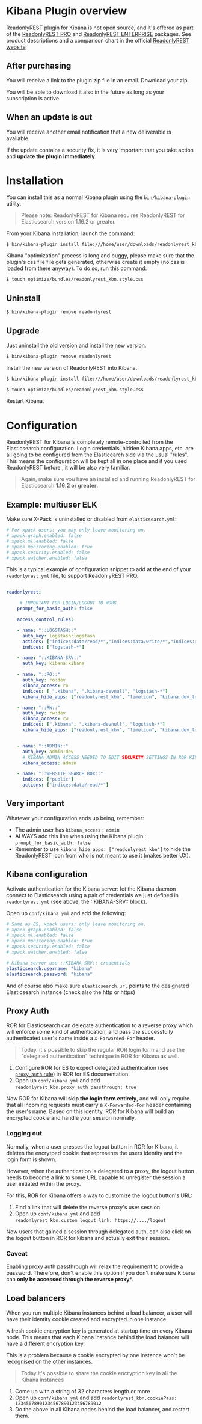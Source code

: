 # Kibana Plugin overview

ReadonlyREST plugin for Kibana is not open source, and it's offered as part of the [ReadonlyREST PRO](https://readonlyrest.com/pro.html) and [ReadonlyREST ENTERPRISE](https://readonlyrest.com/enterprise.html) packages.
See product descriptions and a comparison chart in the official [ReadonlyREST website](https://readonlyrest.com)

## After purchasing

You will receive a link to the plugin zip file in an email. Download your zip. 

You will be able to download it also in the future as long as your subscription is active.

## When an update is out
You will receive another email notification that a new deliverable is available.

If the update contains a security fix, it is very important that you take action and **update the plugin immediately**.


# Installation
You can install this as a normal Kibana plugin using the `bin/kibana-plugin` utility. 

> Please note: ReadonlyREST for Kibana requires ReadonlyREST for Elasticsearch version 1.16.2 or greater.

From your Kibana installation, launch the command:

```bash
$ bin/kibana-plugin install file:///home/user/downloads/readonlyrest_kbn-*.zip
```

Kibana "optimization" process is long and buggy, please make sure that the plugin's css file file gets generated, otherwise create it empty (no css is loaded from there anyway).
To do so, run this command:

```bash
$ touch optimize/bundles/readonlyrest_kbn.style.css
```

## Uninstall 

```bash
$ bin/kibana-plugin remove readonlyrest
```


## Upgrade

Just uninstall the old version and install the new version.

```bash
$ bin/kibana-plugin remove readonlyrest
```

Install the new version of ReadonlyREST into Kibana.

```bash
$ bin/kibana-plugin install file:///home/user/downloads/readonlyrest_kbn-*.zip

$ touch optimize/bundles/readonlyrest_kbn.style.css
```

Restart Kibana.



# Configuration

ReadonlyREST for Kibana is completely remote-controlled from the Elasticsearch configuration. 
Login credentials, hidden Kibana apps, etc. are all going to be configured from the Elasticearch side via the usual "rules".
This means the configuration will be kept all in one place and if you used ReadonlyREST before , it will be also very familiar.


> Again, make sure you have an installed and running  ReadonlyREST for Elasticsearch **1.16.2 or greater**. 



## Example: multiuser ELK

Make sure X-Pack is uninstalled or disabled from `elasticsearch.yml`:

```yaml
# For xpack users: you may only leave monitoring on.
# xpack.graph.enabled: false
# xpack.ml.enabled: false
# xpack.monitoring.enabled: true
# xpack.security.enabled: false
# xpack.watcher.enabled: false
```

This is a typical example of configuration snippet to add at the end of your `readonlyrest.yml` file, to support ReadonlyREST PRO.

```yaml

readonlyrest:

     # IMPORTANT FOR LOGIN/LOGOUT TO WORK
    prompt_for_basic_auth: false

    access_control_rules:

    - name: "::LOGSTASH::"
      auth_key: logstash:logstash
      actions: ["indices:data/read/*","indices:data/write/*","indices:admin/template/*","indices:admin/create"]
      indices: ["logstash-*"]

    - name: "::KIBANA-SRV::"
      auth_key: kibana:kibana

    - name: "::RO::"
      auth_key: ro:dev
      kibana_access: ro
      indices: [ ".kibana", ".kibana-devnull", "logstash-*"]
      kibana_hide_apps: ["readonlyrest_kbn", "timelion", "kibana:dev_tools", "kibana:management"]

    - name: "::RW::"
      auth_key: rw:dev
      kibana_access: rw
      indices: [".kibana", ".kibana-devnull", "logstash-*"]
      kibana_hide_apps: ["readonlyrest_kbn", "timelion", "kibana:dev_tools", "kibana:management"]


    - name: "::ADMIN::"
      auth_key: admin:dev
      # KIBANA ADMIN ACCESS NEEDED TO EDIT SECURITY SETTINGS IN ROR KIBANA APP!
      kibana_access: admin

    - name: "::WEBSITE SEARCH BOX::"
      indices: ["public"]
      actions: ["indices:data/read/*"]
```


## Very important

Whatever your configuration ends up being, remember:

* The admin user has `kibana_access: admin` 
* ALWAYS add this line when using the Kibana plugin : `prompt_for_basic_auth: false`
* Remember to use `kibana_hide_apps: ["readonlyrest_kbn"]` to hide the ReadonlyREST icon  from who is not meant to use it (makes better UX).



## Kibana configuration

Activate authentication for the Kibana server: let the Kibana daemon connect to Elasticsearch using a pair of credentials we just defined in `readonlyrest.yml` (see above, the ::KIBANA-SRV:: block).

Open up `conf/kibana.yml` and add the following:

```yaml
# Same as ES, xpack users: only leave monitoring on.
# xpack.graph.enabled: false
# xpack.ml.enabled: false
# xpack.monitoring.enabled: true
# xpack.security.enabled: false
# xpack.watcher.enabled: false

# Kibana server use ::KIBANA-SRV:: credentials
elasticsearch.username: "kibana"
elasticsearch.password: "kibana"
```

And of course also make sure `elasticsearch.url` points to the designated Elasticsearch instance (check also the http or https)

## Proxy Auth
ROR for Elasticsearch can delegate authentication to a reverse proxy which will enforce some kind of authentication, and pass the successfully authenticated user's name inside a `X-Forwarded-For` header.

> Today, it's possible to skip the regular ROR login form and use the "delegated authentication" technique in ROR for Kibana as well. 

1. Configure ROR for ES to expect delegated authentication (see [`proxy_auth` rule](https://github.com/beshu-tech/readonlyrest-docs/blob/master/elasticsearch.md#authentication)) in ROR for ES documentation.
2. Open up `conf/kibana.yml` and add `readonlyrest_kbn.proxy_auth_passthrough: true`

Now ROR for Kibana will **skip the login form entirely**, and will only require that all incoming requests must carry a `X-Forwarded-For` header containing the user's name. Based on this identity, ROR for Kibana will build an encrypted cookie and handle your session normally.

### Logging out
Normally, when a user presses the logout button in ROR for Kibana, it deletes the encrytped cookie that represents the users identity and the login form is shown.

However, when the authentication is delegated to a proxy, the logout button needs to become a link to some URL capable to unregister the session a user initiated within the proxy.

For this, ROR for Kibana offers a way to customize the logout button's URL:

1. Find a link that will delete the reverse proxy's user session
2. Open up `conf/kibana.yml` and add `readonlyrest_kbn.custom_logout_link: https://..../logout`

Now users that gained a session through delegated auth, can also click on the logout button in ROR for kibana and actually exit their session.

### Caveat
Enabling proxy auth passthrough will relax the requirement to provide a password. Therefore, don't enable this option if you don't make sure Kibana can **only be accessed through the reverse proxy***.

## Load balancers
When you run multiple Kibana instances behind a load balancer, a user will have their identity cookie created and encrypted in one instance. 

A fresh cookie encryption key is generated at startup time on every Kibana node. This means that each Kibana instance behind the load balancer will have a different encryption key.

This is a problem because a cookie encrypted by one instance won't be recognised on the other instances.

> Today it's possible to share the cookie encryption key in all the Kibana instances

1. Come up with a string of 32 characters length or more
2. Open up `conf/kibana.yml` and add `readonlyrest_kbn.cookiePass: 12345678901234567890123456789012` 
3. Do the above in all Kibana nodes behind the load balancer, and restart them. 


